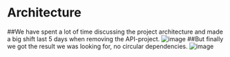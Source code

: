 # Architecture
##We have spent a lot of time discussing the project architecture and made a big shift last 5 days when removing the API-project.
![image](https://user-images.githubusercontent.com/63591629/120038766-0dde3280-c004-11eb-9ae9-acc219e9d768.png)
##But finally we got the result we was looking for, no circular dependencies.
![image](https://user-images.githubusercontent.com/63591629/120038174-1eda7400-c003-11eb-8e11-c33362c9ee50.png)
